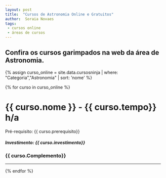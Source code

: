 ```yaml
---
layout: post
title:  "Cursos de Astronomia Online e Gratuitos"
author:  Soraia Novaes
tags: 
 - cursos online
 - áreas de cursos
---
```



## Confira os cursos garimpados na web da área de Astronomia.

 {% assign curso_online = site.data.cursosninja | where: "Categoria","Astronomia" | sort: 'nome'  %}

{% for curso in curso_online %}
<h1 class="post-title">{{ curso.nome }} - {{ curso.tempo}} h/a</h1>

<p>Pré-requisito: {{ curso.prerequisito}}</p>

<h5>Investimento: {{ curso.investimento}}</h5>
<h3>{{ curso.Complemento}}</h3>
<hr>

 {% endfor %}      
